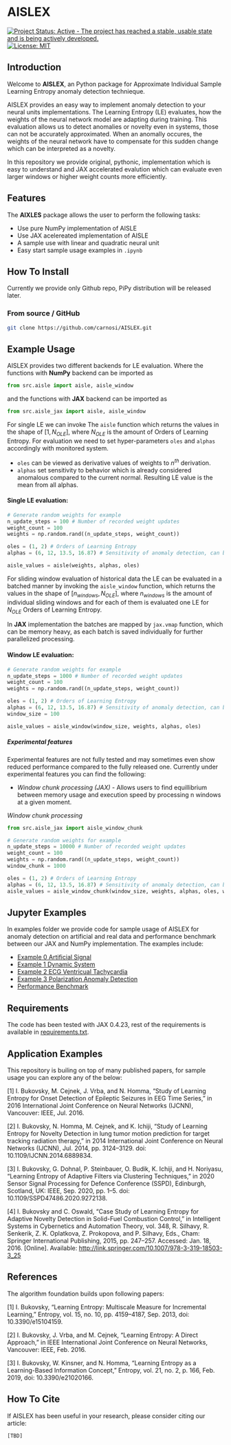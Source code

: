 # AISLEX
[![Project Status: Active - The project has reached a stable, usable
state and is being actively
developed.](https://www.repostatus.org/badges/latest/active.svg)](https://www.repostatus.org/#active) [![License: MIT](https://img.shields.io/badge/License-MIT-yellow.svg)](https://opensource.org/licenses/MIT)

## Introduction
 Welcome to **AISLEX**, an Python package for Approximate Individual Sample Learning Entropy anomaly detection technieque.

 AISLEX provides an easy way to implement anomaly detection to your neural units implementations. The Learning Entropy (LE) evaluates, how the weights of the neural network model are adapting during training. This evaluation allows us to detect anomalies or novelty even in systems, those can not be accurately approximated. When an anomally occures, the weights of the neural network have to compensate for this sudden change which can be interpreted as a novelty.

 In this repository we provide original, pythonic, implementation which is easy to understand and JAX accelerated evalution which can evaluate even larger windows or higher weight counts more efficiently.

## Features
The **AIXLES** package allows the user to perform the following tasks:
* Use pure NumPy implementation of AISLE
* Use JAX acelereated implementation of AISLE
* A sample use with linear and quadratic neural unit
* Easy start sample usage examples in `.ipynb`

## How To Install
Currently we provide only Github repo, PiPy distribution will be released later.

### From source / GitHub
```bash
git clone https://github.com/carnosi/AISLEX.git
```
## Example Usage
AISLEX provides two different backends for LE evaluation. Where the functions with **NumPy** backend can be imported as
```python
from src.aisle import aisle, aisle_window
```
and the functions with **JAX** backend can be imported as
```python
from src.aisle_jax import aisle, aisle_window
```
For single LE we can invoke The `aisle` function which returns the values in the shape of $[1, N_{OLE}]$, where $N_{OLE}$ is the amount of Orders of Learning Entropy. For evaluation we need to set hyper-parameters `oles` and `alphas` accordingly with monitored system.

* `oles` can be viewed as derivative values of weights to $n^{th}$ derivation.
* `alphas` set sensitivity to behavior which is already considered anomalous compared to the current normal. Resulting LE value is the mean from all alphas.

#### Single LE evaluation:
```python
# Generate random weights for example
n_update_steps = 100 # Number of recorded weight updates
weight_count = 100
weights = np.random.rand((n_update_steps, weight_count))

oles = (1, 2) # Orders of Learning Entropy
alphas = (6, 12, 13.5, 16.87) # Sensitivity of anomaly detection, can be int or float

aisle_values = aisle(weights, alphas, oles)
```
For sliding window evaluation of historical data the LE can be evaluated in a batched manner by invoking the `aisle_window` function, which returns the values in the shape of $[n_{windows}, N_{OLE}]$, where $n_{windows}$ is the amount of individual sliding windows and for each of them is evaluated one LE for $N_{OLE}$ Orders of Learning Entropy.

In **JAX** implementation the batches are mapped by `jax.vmap` function, which can be memory heavy, as each batch is saved individually for further parallelized processing.

#### Window LE evaluation:
```python
# Generate random weights for example
n_update_steps = 1000 # Number of recorded weight updates
weight_count = 100
weights = np.random.rand((n_update_steps, weight_count))

oles = (1, 2) # Orders of Learning Entropy
alphas = (6, 12, 13.5, 16.87) # Sensitivity of anomaly detection, can be int or float
window_size = 100

aisle_values = aisle_window(window_size, weights, alphas, oles)
```

##### Experimental features
Experimental features are not fully tested and may sometimes even show reduced performance compared to the fully released one. Currently under experimental features you can find the following:
* _Window chunk processing (JAX)_ - Allows users to find equillibrium between memory usage and execution speed by processing n windows at a given moment.

_Window chunk processing_
```python
from src.aisle_jax import aisle_window_chunk

# Generate random weights for example
n_update_steps = 10000 # Number of recorded weight updates
weight_count = 100
weights = np.random.rand((n_update_steps, weight_count))
window_chunk = 1000

oles = (1, 2) # Orders of Learning Entropy
alphas = (6, 12, 13.5, 16.87) # Sensitivity of anomaly detection, can be int or float
aisle_values = aisle_window_chunk(window_size, weights, alphas, oles, window_chunk)
```

## Jupyter Examples
In examples folder we provide code for sample usage of AISLEX for anomaly detection on artificial and real data and performance benchmark between our JAX and NumPy implementation. The examples include:

* [Example 0 Artificial Signal](./examples/Example_0_Artificial_Signal.ipynb)
* [Example 1 Dynamic System](./examples/Example_1_Dynamic_System.ipynb)
* [Example 2 ECG Ventricual Tachycardia](./examples/Example_2_ECG_Ventricual_Tachycardia.ipynb)
* [Example 3 Polarization Anomaly Detection](./examples/Example_4_Polarization_Anomaly_Detection.ipynb)
* [Performance Benchmark](./examples/Performance_comparison.ipynb)

## Requirements
The code has been tested with JAX 0.4.23, rest of the requirements is available in [requirements.txt](requirements.txt).

## Application Examples
This repository is builing on top of many published papers, for sample usage you can explore any of the below:

[1] I. Bukovsky, M. Cejnek, J. Vrba, and N. Homma, “Study of Learning Entropy for Onset Detection of Epileptic Seizures in EEG Time Series,” in 2016 International Joint Conference on  Neural Networks  (IJCNN), Vancouver: IEEE, Jul. 2016.

[2] I. Bukovsky, N. Homma, M. Cejnek, and K. Ichiji, “Study of Learning Entropy for Novelty Detection in lung tumor motion prediction for target tracking radiation therapy,” in 2014 International Joint Conference on Neural Networks (IJCNN), Jul. 2014, pp. 3124–3129. doi: 10.1109/IJCNN.2014.6889834.

[3] I. Bukovsky, G. Dohnal, P. Steinbauer, O. Budik, K. Ichiji, and H. Noriyasu, “Learning Entropy of Adaptive Filters via Clustering Techniques,” in 2020 Sensor Signal Processing for Defence Conference (SSPD), Edinburgh, Scotland, UK: IEEE, Sep. 2020, pp. 1–5. doi: 10.1109/SSPD47486.2020.9272138.

[4] I. Bukovsky and C. Oswald, “Case Study of Learning Entropy for Adaptive Novelty Detection in Solid-Fuel Combustion Control,” in Intelligent Systems in Cybernetics and Automation Theory, vol. 348, R. Silhavy, R. Senkerik, Z. K. Oplatkova, Z. Prokopova, and P. Silhavy, Eds., Cham: Springer International Publishing, 2015, pp. 247–257. Accessed: Jan. 18, 2016. [Online]. Available: http://link.springer.com/10.1007/978-3-319-18503-3_25

## References
The algorithm foundation builds upon following papers:

[1] I. Bukovsky, “Learning Entropy: Multiscale Measure for Incremental Learning,” Entropy, vol. 15, no. 10, pp. 4159–4187, Sep. 2013, doi: 10.3390/e15104159.

[2] I. Bukovsky, J. Vrba, and M. Cejnek, “Learning Entropy: A Direct Approach,” in IEEE International Joint Conference on Neural Networks, Vancouver: IEEE, Feb. 2016.

[3] I. Bukovsky, W. Kinsner, and N. Homma, “Learning Entropy as a Learning-Based Information Concept,” Entropy, vol. 21, no. 2, p. 166, Feb. 2019, doi: 10.3390/e21020166.

## How To Cite
If AISLEX has been useful in your research, please consider citing our article:
```
[TBD]
```
